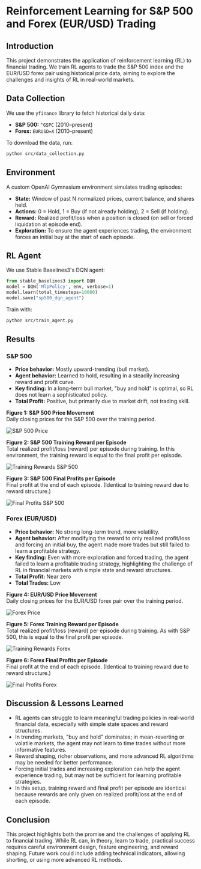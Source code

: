 # Reinforcement Learning for S&P 500 and Forex (EUR/USD) Trading

## Introduction
This project demonstrates the application of reinforcement learning (RL) to financial trading. We train RL agents to trade the S&P 500 index and the EUR/USD forex pair using historical price data, aiming to explore the challenges and insights of RL in real-world markets.

## Data Collection
We use the `yfinance` library to fetch historical daily data:

- **S&P 500:** `^GSPC` (2010–present)
- **Forex:** `EURUSD=X` (2010–present)

To download the data, run:
```bash
python src/data_collection.py
```

## Environment
A custom OpenAI Gymnasium environment simulates trading episodes:

- **State:** Window of past N normalized prices, current balance, and shares held.
- **Actions:** 0 = Hold, 1 = Buy (if not already holding), 2 = Sell (if holding).
- **Reward:** Realized profit/loss when a position is closed (on sell or forced liquidation at episode end).
- **Exploration:** To ensure the agent experiences trading, the environment forces an initial buy at the start of each episode.

## RL Agent
We use Stable Baselines3's DQN agent:

```python
from stable_baselines3 import DQN
model = DQN('MlpPolicy', env, verbose=1)
model.learn(total_timesteps=10000)
model.save("sp500_dqn_agent")
```

Train with:
```bash
python src/train_agent.py
```

## Results

### S&P 500
- **Price behavior:** Mostly upward-trending (bull market).
- **Agent behavior:** Learned to hold, resulting in a steadily increasing reward and profit curve.
- **Key finding:** In a long-term bull market, "buy and hold" is optimal, so RL does not learn a sophisticated policy.
- **Total Profit:** Positive, but primarily due to market drift, not trading skill.

**Figure 1: S&P 500 Price Movement**  
Daily closing prices for the S&P 500 over the training period.

![S&P 500 Price](price_sp500.png)

**Figure 2: S&P 500 Training Reward per Episode**  
Total realized profit/loss (reward) per episode during training. In this environment, the training reward is equal to the final profit per episode.

![Training Rewards S&P 500](training_rewards_sp500.png)

**Figure 3: S&P 500 Final Profits per Episode**  
Final profit at the end of each episode. (Identical to training reward due to reward structure.)

![Final Profits S&P 500](final_profits_sp500.png)

### Forex (EUR/USD)
- **Price behavior:** No strong long-term trend, more volatility.
- **Agent behavior:** After modifying the reward to only realized profit/loss and forcing an initial buy, the agent made more trades but still failed to learn a profitable strategy.
- **Key finding:** Even with more exploration and forced trading, the agent failed to learn a profitable trading strategy, highlighting the challenge of RL in financial markets with simple state and reward structures.
- **Total Profit:** Near zero
- **Total Trades:** Low

**Figure 4: EUR/USD Price Movement**  
Daily closing prices for the EUR/USD forex pair over the training period.

![Forex Price](price_forex.png)

**Figure 5: Forex Training Reward per Episode**  
Total realized profit/loss (reward) per episode during training. As with S&P 500, this is equal to the final profit per episode.

![Training Rewards Forex](training_rewards_forex.png)

**Figure 6: Forex Final Profits per Episode**  
Final profit at the end of each episode. (Identical to training reward due to reward structure.)

![Final Profits Forex](final_profits_forex.png)

## Discussion & Lessons Learned
- RL agents can struggle to learn meaningful trading policies in real-world financial data, especially with simple state spaces and reward structures.
- In trending markets, "buy and hold" dominates; in mean-reverting or volatile markets, the agent may not learn to time trades without more informative features.
- Reward shaping, richer observations, and more advanced RL algorithms may be needed for better performance.
- Forcing initial trades and increasing exploration can help the agent experience trading, but may not be sufficient for learning profitable strategies.
- In this setup, training reward and final profit per episode are identical because rewards are only given on realized profit/loss at the end of each episode.

## Conclusion
This project highlights both the promise and the challenges of applying RL to financial trading. While RL can, in theory, learn to trade, practical success requires careful environment design, feature engineering, and reward shaping. Future work could include adding technical indicators, allowing shorting, or using more advanced RL methods. 